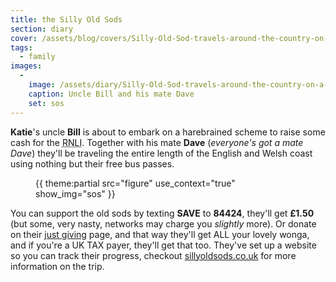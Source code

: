 ```yaml
---
title: the Silly Old Sods
section: diary
cover: /assets/blog/covers/Silly-Old-Sod-travels-around-the-country-on-a-bus-pass-03-04-13.jpg
tags:
  - family
images:
  - 
    image: /assets/diary/Silly-Old-Sod-travels-around-the-country-on-a-bus-pass-03-04-13.jpg
    caption: Uncle Bill and his mate Dave
    set: sos
---
```

**Katie**'s uncle **Bill** is about to embark on a harebrained scheme to raise some cash for the <abbr title="Royal National Lifeboats Institution">RNLI</abbr>. Together with his mate **Dave** (*everyone's got a mate Dave*) they'll be traveling the entire length of the English and Welsh coast using nothing but their free bus passes. 

<figure class="inline">{{ theme:partial src="figure" use_context="true" show_img="sos" }}</figure>

You can support the old sods by texting **SAVE** to **84424**, they'll get **£1.50** (but some, very nasty, networks may charge you *slightly* more). Or donate on their [just giving](http://www.justgiving.com/sillyoldsods) page, and that way they'll get ALL your lovely wonga, and if you're a UK TAX payer, they'll get that too. They've set up a website so you can track their progress, checkout [sillyoldsods.co.uk](http://www.sillyoldsods.co.uk) for more information on the trip.
